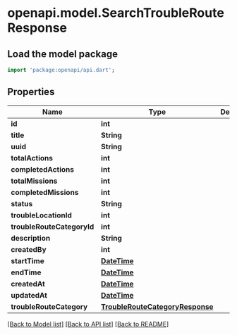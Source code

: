 # openapi.model.SearchTroubleRouteResponse

## Load the model package
```dart
import 'package:openapi/api.dart';
```

## Properties
Name | Type | Description | Notes
------------ | ------------- | ------------- | -------------
**id** | **int** |  | [optional] 
**title** | **String** |  | [optional] 
**uuid** | **String** |  | [optional] 
**totalActions** | **int** |  | [optional] 
**completedActions** | **int** |  | [optional] 
**totalMissions** | **int** |  | [optional] 
**completedMissions** | **int** |  | [optional] 
**status** | **String** |  | [optional] 
**troubleLocationId** | **int** |  | [optional] 
**troubleRouteCategoryId** | **int** |  | [optional] 
**description** | **String** |  | [optional] 
**createdBy** | **int** |  | [optional] 
**startTime** | [**DateTime**](DateTime.md) |  | [optional] 
**endTime** | [**DateTime**](DateTime.md) |  | [optional] 
**createdAt** | [**DateTime**](DateTime.md) |  | [optional] 
**updatedAt** | [**DateTime**](DateTime.md) |  | [optional] 
**troubleRouteCategory** | [**TroubleRouteCategoryResponse**](TroubleRouteCategoryResponse.md) |  | [optional] 

[[Back to Model list]](../README.md#documentation-for-models) [[Back to API list]](../README.md#documentation-for-api-endpoints) [[Back to README]](../README.md)


